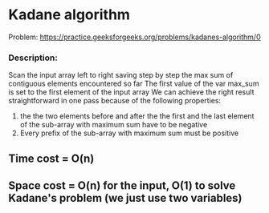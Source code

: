 # Kadane algorithm
Problem: https://practice.geeksforgeeks.org/problems/kadanes-algorithm/0

### Description:
Scan the input array left to right saving step by step the max sum of contiguous elements encountered so far
The first value of the var max_sum is set to the first element of the input array 
We can achieve the right result straightforward in one pass because of the following properties:
1. the the two elements before and after the the first and the last element of the sub-array with maximum sum have to be negative 
2. Every prefix of the sub-array with maximum sum must be positive

## Time cost = O(n)
## Space cost = O(n) for the input, O(1) to solve Kadane's problem (we just use two variables)